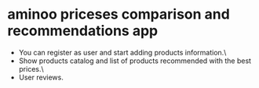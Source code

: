 # aminoo priceses comparison and recommendations app


* You can register as user and start adding products information.\
* Show products catalog and list of products recommended with the best prices.\
* User reviews.


